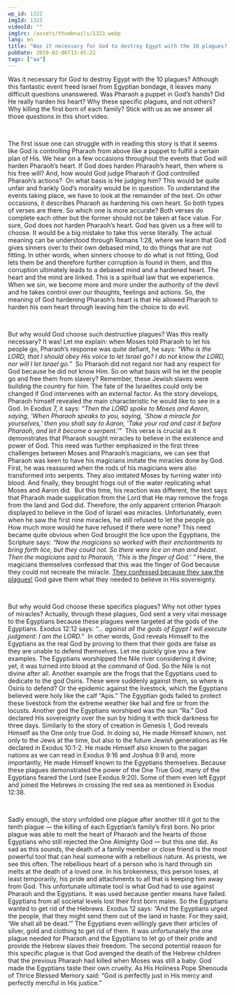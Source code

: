 ```yaml
---
wp_id: 1322
imgId: 1323
videoId: ""
imgSrc: /assets/thumbnails/1323.webp
lang: en
title: "Was it necessary for God to destroy Egypt with the 10 plagues? What about the firstborns?"
pubDate: 2019-02-06T13:45:22
tags: ["aa"]
---
```


<p>Was it necessary for God to destroy Egypt with the 10 plagues? Although this fantastic event freed Israel from Egyptian bondage, it leaves many difficult questions unanswered. Was Pharaoh a puppet in God’s hands? Did He really harden his heart? Why these specific plagues, and not others? Why killing the first born of each family? Stick with us as we answer all those questions in this short video.</p>
<p>&nbsp;</p>
<p>The first issue one can struggle with in reading this story is that it seems like God is controlling Pharaoh from above like a puppet to fulfill a certain plan of His. We hear on a few occasions throughout the events that God will harden Pharaoh’s heart. If God does harden Pharaoh’s heart, then where is his free will? And, how would God judge Pharaoh if God controlled Pharaoh’s actions?  On what basis is He judging him? This would be quite unfair and frankly God’s morality would be in question. To understand the events taking place, we have to look at the remainder of the text. On other occasions, it describes Pharaoh as hardening his own heart. So both types of verses are there. So which one is more accurate? Both verses do complete each other but the former should not be taken at face value. For sure, God does not harden Pharaoh’s heart. God has given us a free will to choose. It would be a big mistake to take this verse literally. The actual meaning can be understood through Romans 1:28, where we learn that God gives sinners over to their own debased mind, to do things that are not fitting. In other words, when sinners choose to do what is not fitting, God lets them be and therefore further corruption is found in them, and this corruption ultimately leads to a debased mind and a hardened heart. The heart and the mind are linked. This is a spiritual law that we experience. When we sin, we become more and more under the authority of the devil and he takes control over our thoughts, feelings and actions. So, the meaning of God hardening Pharaoh’s heart is that He allowed Pharaoh to harden his own heart through leaving him the choice to do evil.</p>
<p>&nbsp;</p>
<p>But why would God choose such destructive plagues? Was this really necessary? It was! Let me explain: when Moses told Pharaoh to let his people go, Pharaoh’s response was quite defiant, he says: <em>“Who is the LORD, that I should obey His voice to let Israel go? I do not know the LORD, nor will I let Israel go.”</em>  So Pharaoh did not regard nor had any respect for God because he did not know Him. So on what basis will he let the people go and free them from slavery? Remember, these Jew­ish slaves were building the country for him<em>. </em>The fate of the Israelites could only be changed if God intervenes with an external factor. As the story develops, Pharaoh himself revealed the main characteristic he would like to see in a God. In Exodus 7, it says: <em>“Then the LORD spoke to Moses and Aaron, saying, ‘When Pharaoh speaks to you, saying, ‘Show a miracle for yourselves,’ then you shall say to Aaron, ‘Take your rod and cast it before Pha­raoh, and let it become a serpent.’”</em>  This verse is crucial as it demonstrates that Pharaoh sought miracles to believe in the existence and power of God. This need was further emphasized in the first three challenges between Moses and Pharaoh’s magicians, we can see that Pharaoh was keen to have his magicians imitate the miracles done by God. First, he was reassured when the rods of his magicians were also transformed into serpents. They also imitated Moses by turning water into blood. And finally, they brought frogs out of the water replicating what Moses and Aaron did.  But this time, his reaction was different, the text says that Pharaoh made supplication from the Lord that He may remove the frogs from the land and God did. There­fore, the only apparent criterion Pharaoh displayed to believe in the God of Israel was miracles. Unfortunately, even when he saw the first nine miracles, he still refused to let the people go. How much more would he have refused if there were none? This need became quite obvious when God brought the lice upon the Egyptians, the Scripture says: <em>“Now the magicians so worked with their enchantments to bring forth lice, but they could not. So there were lice on man and beast. Then the magicians said to Pharaoh, ‘This is the finger of God.’ ” </em>Here, the magicians themselves confessed that this was the finger of God because they could not recreate the miracle. <u>They confessed because they saw the plagues!</u> God gave them what they needed to believe in His sovereignty.</p>
<p>&nbsp;</p>
<p>But why would God choose these specifics plagues? Why not other types of miracles? Actually, through these plagues, God sent a very vital message to the Egyptians because these plagues were targeted at the gods of the Egyptians. Exodus 12:12 says: <em>“… against all the gods of Egypt I will ex­ecute judgment: I am the LORD.”</em>  In other words, God reveals Himself to the Egyptians as the real God by proving to them that their gods are false as they are unable to defend themselves. Let me quickly give you a few examples. The Egyptians worshipped the Nile river considering it divine; yet, it was turned into blood at the command of God. So the Nile is not divine after all. Another example are the frogs that the Egyptians used to dedicate to the god Osiris. These were suddenly against them, so where is Osiris to defend? Or the epidemic against the livestock, which the Egyptians believed were holy like the calf “Apis.” The Egyptian gods failed to protect these livestock from the extreme weather like hail and fire or from the locusts. Another god the Egyptians worshiped was the sun “Ra.” God declared His sovereignty over the sun by hiding it with thick darkness for three days. Similarly to the story of creation in Genesis 1, God reveals Himself as the One only true God. In doing so, He made Himself known, not only to the Jews at the time, but also to the future Jewish generations as He declared in Exodus 10:1-2. He made Himself also known to the pagan nations as we can read in Exodus 9:16 and Joshua 9:9 and, more importantly, He made Himself known to the Egyptians themselves. Because these plagues demonstrated the power of the One True God, many of the Egyptians feared the Lord (see Exodus 9:20). Some of them even left Egypt and joined the Hebrews in crossing the red sea as mentioned in Exodus 12:38.</p>
<p>&nbsp;</p>
<p>Sadly enough, the story unfolded one plague after another till it got to the tenth plague &#8212; the killing of each Egyptian’s family’s first born. No prior plague was able to melt the heart of Pharaoh and the hearts of those Egyptians who still rejected the One Almighty God &#8212; but this one did. As sad as this sounds, the death of a family member or close friend is the most powerful tool that can heal someone with a rebellious nature. As priests, we see this often. The rebellious heart of a person who is hard through sin melts at the death of a loved one. In his brokenness, this person loses, at least temporarily, his pride and attachments to all that is keeping him away from God. This unfortunate ultimate tool is what God had to use against Pharaoh and the Egyptians. It was used because gentler means have failed. Egyptians from all societal levels lost their first born males. So the Egyptians wanted to get rid of the Hebrews. Exodus 12 says: “And the Egyptians urged the people, that they might send them out of the land in haste. For they said, ‘We shall all be dead.’” The Egyptians even willingly gave their articles of silver, gold and clothing to get rid of them. It was unfortunately the one plague needed for Pharaoh and the Egyptians to let go of their pride and provide the Hebrew slaves their freedom. The second potential reason for this specific plague is that God avenged the death of the Hebrew children that the previous Pharaoh had killed when Moses was still a baby. God made the Egyptians taste their own cruelty. As His Holiness Pope Shenouda of Thrice Blessed Memory said: “God is perfectly just in His mercy and perfectly merciful in His justice.”</p>
